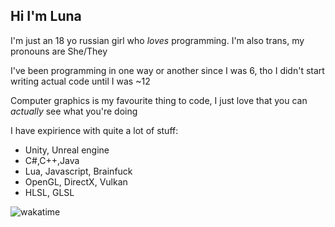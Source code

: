 ## Hi I'm Luna  
I'm just an 18 yo russian girl who *loves* programming. I'm also trans, my pronouns are She/They


I've been programming in one way or another since I was 6, tho I didn't start writing actual code until I was ~12


Computer graphics is my favourite thing to code, I just love that you can *actually* see what you're doing


I have expirience with quite a lot of stuff:
  - Unity, Unreal engine 
  - C#,C++,Java
  - Lua, Javascript, Brainfuck
  - OpenGL, DirectX, Vulkan
  - HLSL, GLSL
  
![wakatime](https://wakatime.com/badge/user/31b6db48-df50-4e7f-b450-e41a3a005d97.svg)
